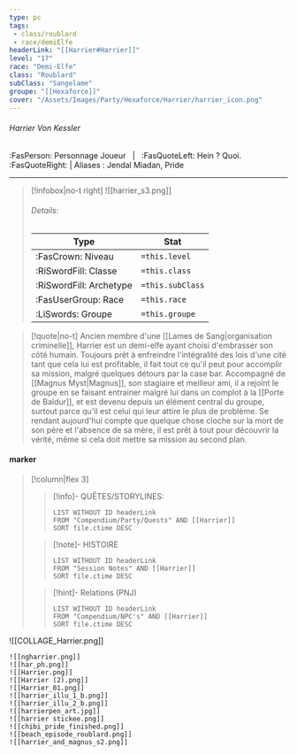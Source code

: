 ```yaml
---
type: pc
tags:
 - class/roublard
 - race/demiElfe
headerLink: "[[Harrier#Harrier]]"
level: "17"
race: "Demi-Elfe"
class: "Roublard"
subClass: "Sangelame"
groupe: "[[Hexaforce]]"
cover: "/Assets/Images/Party/Hexaforce/Harrier/harrier_icon.png"
---
```


###### Harrier Von Kessler
:FasPerson: Personnage Joueur &nbsp; | &nbsp; :FasQuoteLeft: Hein ? Quoi. :FasQuoteRight: | Aliases : Jendal Miadan, Pride
___
> [!infobox|no-t right]
> ![[harrier_s3.png]]
> ###### Details:
> | Type | Stat |
> | ---- | ---- |
> | :FasCrown: Niveau   | `=this.level` |
> | :RiSwordFill: Classe |  `=this.class`|
> | :RiSwordFill: Archetype |  `=this.subClass`|
> |  :FasUserGroup: Race |  `=this.race`|
> |  :LiSwords: Groupe |  `=this.groupe`|

> [!quote|no-t]
> Ancien membre d'une [[Lames de Sang|organisation criminelle]], Harrier est un demi-elfe ayant choisi d'embrasser son côté humain. Toujours prêt à enfreindre l'intégralité des lois d'une cité tant que cela lui est profitable, il fait tout ce qu'il peut pour accomplir sa mission, malgré quelques détours par la case bar. Accompagné de [[Magnus Myst|Magnus]], son stagiaire et meilleur ami, il a rejoint le groupe en se faisant entrainer malgré lui dans un complot à la [[Porte de Baldur]], et est devenu depuis un élément central du groupe, surtout parce qu'il est celui qui leur attire le plus de problème. Se rendant aujourd'hui compte que quelque chose cloche sur la mort de son père et l'absence de sa mère, il est prêt à tout pour découvrir la vérité, même si cela doit mettre sa mission au second plan.
 
#### marker
> [!column|flex 3]
>> [!info]- QUÊTES/STORYLINES:
>>```dataview
>>LIST WITHOUT ID headerLink
>>FROM "Compendium/Party/Quests" AND [[Harrier]]
>>SORT file.ctime DESC
>
>>[!note]- HISTOIRE
>>```dataview
>>LIST WITHOUT ID headerLink
>>FROM "Session Notes" AND [[Harrier]]
>>SORT file.ctime DESC
>
>>[!hint]- Relations (PNJ)
>>```dataview
>>LIST WITHOUT ID headerLink
>>FROM "Compendium/NPC's" AND [[Harrier]]
>>SORT file.ctime DESC

![[COLLAGE_Harrier.png]]
```image-layout-masonry-3
![[ngharrier.png]]
![[har_ph.png]]
![[Harrier.png]]
![[Harrier (2).png]]
![[Harrier_01.png]]
![[harrier_illu_1_b.png]]
![[harrier_illu_2_b.png]]
![[harrierpen_art.jpg]]
![[harrier stickee.png]]
![[chibi_pride_finished.png]]
![[beach_episode_roublard.png]]
![[harrier_and_magnus_s2.png]]


```